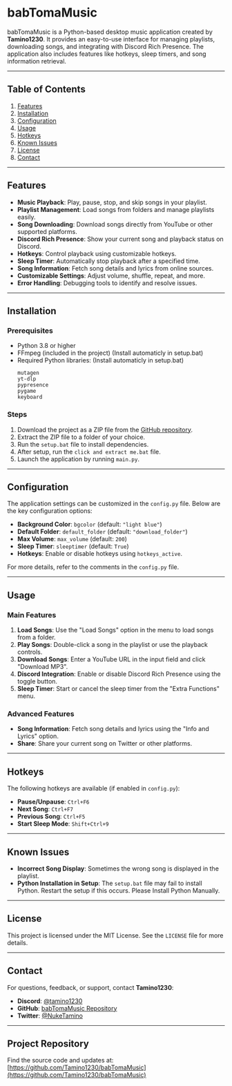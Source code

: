 # babTomaMusic

babTomaMusic is a Python-based desktop music application created by **Tamino1230**. It provides an easy-to-use interface for managing playlists, downloading songs, and integrating with Discord Rich Presence. The application also includes features like hotkeys, sleep timers, and song information retrieval.

---

## Table of Contents

1. [Features](#features)
2. [Installation](#installation)
3. [Configuration](#configuration)
4. [Usage](#usage)
5. [Hotkeys](#hotkeys)
6. [Known Issues](#known-issues)
7. [License](#license)
8. [Contact](#contact)

---

## Features

- **Music Playback**: Play, pause, stop, and skip songs in your playlist.
- **Playlist Management**: Load songs from folders and manage playlists easily.
- **Song Downloading**: Download songs directly from YouTube or other supported platforms.
- **Discord Rich Presence**: Show your current song and playback status on Discord.
- **Hotkeys**: Control playback using customizable hotkeys.
- **Sleep Timer**: Automatically stop playback after a specified time.
- **Song Information**: Fetch song details and lyrics from online sources.
- **Customizable Settings**: Adjust volume, shuffle, repeat, and more.
- **Error Handling**: Debugging tools to identify and resolve issues.

---

## Installation

### Prerequisites
- Python 3.8 or higher
- FFmpeg (included in the project) (Install automaticly in setup.bat)
- Required Python libraries: (Install automaticly in setup.bat)
  ```
  mutagen
  yt-dlp
  pypresence
  pygame
  keyboard
  ```

### Steps
1. Download the project as a ZIP file from the [GitHub repository](https://github.com/Tamino1230/babTomaMusic).
2. Extract the ZIP file to a folder of your choice.
3. Run the `setup.bat` file to install dependencies.
4. After setup, run the `click and extract me.bat` file.
5. Launch the application by running `main.py`.

---

## Configuration

The application settings can be customized in the `config.py` file. Below are the key configuration options:

- **Background Color**: `bgcolor` (default: `"light blue"`)
- **Default Folder**: `default_folder` (default: `"download_folder"`)
- **Max Volume**: `max_volume` (default: `200`)
- **Sleep Timer**: `sleeptimer` (default: `True`)
- **Hotkeys**: Enable or disable hotkeys using `hotkeys_active`.

For more details, refer to the comments in the `config.py` file.

---

## Usage

### Main Features
1. **Load Songs**: Use the "Load Songs" option in the menu to load songs from a folder.
2. **Play Songs**: Double-click a song in the playlist or use the playback controls.
3. **Download Songs**: Enter a YouTube URL in the input field and click "Download MP3".
4. **Discord Integration**: Enable or disable Discord Rich Presence using the toggle button.
5. **Sleep Timer**: Start or cancel the sleep timer from the "Extra Functions" menu.

### Advanced Features
- **Song Information**: Fetch song details and lyrics using the "Info and Lyrics" option.
- **Share**: Share your current song on Twitter or other platforms.

---

## Hotkeys

The following hotkeys are available (if enabled in `config.py`):

- **Pause/Unpause**: `Ctrl+F6`
- **Next Song**: `Ctrl+F7`
- **Previous Song**: `Ctrl+F5`
- **Start Sleep Mode**: `Shift+Ctrl+9`

---

## Known Issues

- **Incorrect Song Display**: Sometimes the wrong song is displayed in the playlist.
- **Python Installation in Setup**: The `setup.bat` file may fail to install Python. Restart the setup if this occurs.
  Please Install Python Manually.

---

## License

This project is licensed under the MIT License. See the `LICENSE` file for more details.

---

## Contact

For questions, feedback, or support, contact **Tamino1230**:

- **Discord**: [@tamino1230](https://discord.com/users/702893526303637604)
- **GitHub**: [babTomaMusic Repository](https://github.com/Tamino1230/babTomaMusic)
- **Twitter**: [@NukeTamino](https://twitter.com/NukeTamino)

---

## Project Repository

Find the source code and updates at: [https://github.com/Tamino1230/babTomaMusic](https://github.com/Tamino1230/babTomaMusic)
